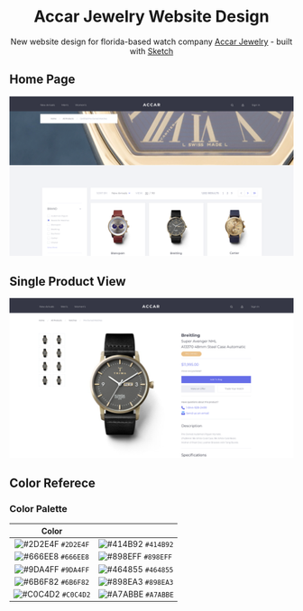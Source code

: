 <h1 align="center"> Accar Jewelry Website Design</h1>
<p align="center">New website design for florida-based watch company <a href="https://www.accarjewelry.com/">Accar Jewelry</a> - built with <a href="https://www.sketch.com/">Sketch</a></p>

## Home Page

![home](https://github.com/jordyguntur/accar-jewelry-redesign/blob/master/home_page_resized.png?raw=true)

## Single Product View

![product](https://github.com/jordyguntur/accar-jewelry-redesign/blob/master/product_page_resized.png?raw=true)

## Color Referece

### Color Palette

|                               Color                                |                                                                    |
| :----------------------------------------------------------------: | ------------------------------------------------------------------ |
| ![#2D2E4F](https://via.placeholder.com/10/2D2E4F?text=+) `#2D2E4F` | ![#414B92](https://via.placeholder.com/10/414B92?text=+) `#414B92` |
| ![#666EE8](https://via.placeholder.com/10/666EE8?text=+) `#666EE8` | ![#898EFF](https://via.placeholder.com/10/898EFF?text=+) `#898EFF` |
| ![#9DA4FF](https://via.placeholder.com/10/9DA4FF?text=+) `#9DA4FF` | ![#464855](https://via.placeholder.com/10/464855?text=+) `#464855` |
| ![#6B6F82](https://via.placeholder.com/10/6B6F82?text=+) `#6B6F82` | ![#898EA3](https://via.placeholder.com/10/898EA3?text=+) `#898EA3` |
| ![#C0C4D2](https://via.placeholder.com/10/C0C4D2?text=+) `#C0C4D2` | ![#A7ABBE](https://via.placeholder.com/10/A7ABBE?text=+) `#A7ABBE` |
